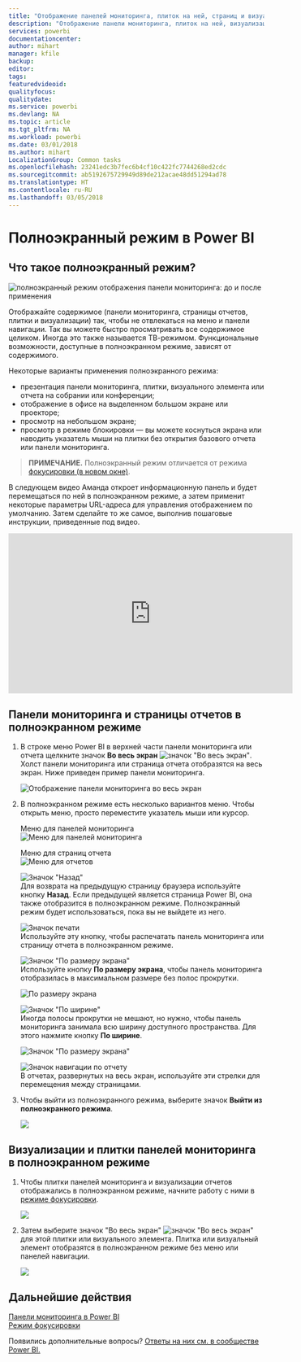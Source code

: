```yaml
---
title: "Отображение панелей мониторинга, плиток на ней, страниц и визуализаций отчетов в полноэкранном режиме"
description: "Отображение панели мониторинга, плиток на ней, визуализаций и страниц отчетов в полноэкранном режиме (*режиме ТВ*)."
services: powerbi
documentationcenter: 
author: mihart
manager: kfile
backup: 
editor: 
tags: 
featuredvideoid: 
qualityfocus: 
qualitydate: 
ms.service: powerbi
ms.devlang: NA
ms.topic: article
ms.tgt_pltfrm: NA
ms.workload: powerbi
ms.date: 03/01/2018
ms.author: mihart
LocalizationGroup: Common tasks
ms.openlocfilehash: 23241edc3b7fec6b4cf10c422fc7744268ed2cdc
ms.sourcegitcommit: ab5192675729949d89de212acae48dd51294ad78
ms.translationtype: HT
ms.contentlocale: ru-RU
ms.lasthandoff: 03/05/2018
---
```

# <a name="full-screen-mode-in-power-bi"></a>Полноэкранный режим в Power BI
## <a name="what-is-full-screen-mode"></a>Что такое полноэкранный режим?
![полноэкранный режим отображения панели мониторинга: до и после применения](media/service-fullscreen-mode/power-bi-full-screen-comparison.png)

Отображайте содержимое (панели мониторинга, страницы отчетов, плитки и визуализации) так, чтобы не отвлекаться на меню и панели навигации.  Так вы можете быстро просматривать все содержимое целиком. Иногда это также называется ТВ-режимом. Функциональные возможности, доступные в полноэкранном режиме, зависят от содержимого.  

Некоторые варианты применения полноэкранного режима:

* презентация панели мониторинга, плитки, визуального элемента или отчета на собрании или конференции;
* отображение в офисе на выделенном большом экране или проекторе;
* просмотр на небольшом экране;
* просмотр в режиме блокировки — вы можете коснуться экрана или наводить указатель мыши на плитки без открытия базового отчета или панели мониторинга.

> **ПРИМЕЧАНИЕ.** Полноэкранный режим отличается от режима [фокусировки (в новом окне)](service-focus-mode.md).
> 
> 

В следующем видео Аманда откроет информационную панель и будет перемещаться по ней в полноэкранном режиме, а затем применит некоторые параметры URL-адреса для управления отображением по умолчанию. Затем сделайте то же самое, выполнив пошаговые инструкции, приведенные под видео.

<iframe width="560" height="315" src="https://www.youtube.com/embed/c31gZkyvC54" frameborder="0" allowfullscreen></iframe>

## <a name="dashboards-and-report-pages-in-full-screen-mode"></a>Панели мониторинга и страницы отчетов в полноэкранном режиме
1. В строке меню Power BI в верхней части панели мониторинга или отчета щелкните значок **Во весь экран** ![значок "Во весь экран"](media/service-fullscreen-mode/power-bi-full-screen-icon.png). Холст панели мониторинга или страница отчета отобразятся на весь экран. Ниже приведен пример панели мониторинга.
   
      ![Отображение панели мониторинга во весь экран](media/service-fullscreen-mode/power-bi-dash-full-screen.png)
2. В полноэкранном режиме есть несколько вариантов меню.  Чтобы открыть меню, просто переместите указатель мыши или курсор. 
   
     Меню для панелей мониторинга    
     ![Меню для панелей мониторинга](media/service-fullscreen-mode/power-bi-full-screen-menu-dashboard.png)    
   
     Меню для страниц отчета    
    ![Меню для отчетов](media/service-fullscreen-mode/power-bi-report-menu.png)    
   
    ![Значок "Назад"](media/service-fullscreen-mode/power-bi-back-icon.png)    
    Для возврата на предыдущую страницу браузера используйте кнопку **Назад**. Если предыдущей является страница Power BI, она также отобразится в полноэкранном режиме.  Полноэкранный режим будет использоваться, пока вы не выйдете из него.
   
    ![Значок печати](media/service-fullscreen-mode/power-bi-print-icon.png)    
    Используйте эту кнопку, чтобы распечатать панель мониторинга или страницу отчета в полноэкранном режиме. 
   
    ![Значок "По размеру экрана"](media/service-fullscreen-mode/power-bi-fit-to-width.png)    
    Используйте кнопку **По размеру экрана**, чтобы панель мониторинга отобразилась в максимальном размере без полос прокрутки.     
   
    ![По размеру экрана](media/service-fullscreen-mode/power-bi-fit-screen.png)
   
    ![Значок "По ширине"](media/service-fullscreen-mode/power-bi-fit-width.png)       
    Иногда полосы прокрутки не мешают, но нужно, чтобы панель мониторинга занимала всю ширину доступного пространства. Для этого нажмите кнопку **По ширине**.    
   
    ![Значок "По размеру экрана"](media/service-fullscreen-mode/power-bi-fit-to-width-new.png)
   
    ![Значок навигации по отчету](media/service-fullscreen-mode/power-bi-report-nav2.png)       
    В отчетах, развернутых на весь экран, используйте эти стрелки для перемещения между страницами.    
3. Чтобы выйти из полноэкранного режима, выберите значок **Выйти из полноэкранного режима**.
   
      ![](media/service-fullscreen-mode/exit-fullscreen-new.png)

## <a name="visualizations-and-dashboard-tiles-in-full-screen-mode"></a>Визуализации и плитки панелей мониторинга в полноэкранном режиме
1. Чтобы плитки панелей мониторинга и визуализации отчетов отображались в полноэкранном режиме, начните работу с ними в [режиме фокусировки](service-focus-mode.md). 
   
    ![](media/service-fullscreen-mode/power-bi-focus3.png)
2. Затем выберите значок "Во весь экран" ![значок "Во весь экран"](media/service-fullscreen-mode/power-bi-full-screen-icon.png)  для этой плитки или визуального элемента. Плитка или визуальный элемент отобразятся в полноэкранном режиме без меню или панелей навигации.
   
    ![](media/service-fullscreen-mode/power-bi-fullscreen.png)

## <a name="next-steps"></a>Дальнейшие действия
[Панели мониторинга в Power BI](service-dashboards.md)  
[Режим фокусировки](service-focus-mode.md)    

Появились дополнительные вопросы? [Ответы на них см. в сообществе Power BI.](http://community.powerbi.com/)

